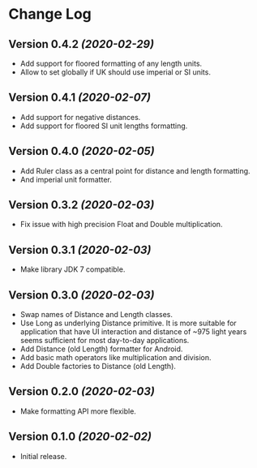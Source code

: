 Change Log
==========

Version 0.4.2 *(2020-02-29)*
----------------------------

* Add support for floored formatting of any length units.
* Allow to set globally if UK should use imperial or SI units.

Version 0.4.1 *(2020-02-07)*
----------------------------

* Add support for negative distances.
* Add support for floored SI unit lengths formatting.

Version 0.4.0 *(2020-02-05)*
----------------------------

* Add Ruler class as a central point for distance and length formatting.
* And imperial unit formatter.

Version 0.3.2 *(2020-02-03)*
----------------------------

* Fix issue with high precision Float and Double multiplication.

Version 0.3.1 *(2020-02-03)*
----------------------------

* Make library JDK 7 compatible.

Version 0.3.0 *(2020-02-03)*
----------------------------

* Swap names of Distance and Length classes.
* Use Long as underlying Distance primitive. It is more suitable for application that have UI interaction and distance of ~975 light years seems sufficient for most day-to-day applications.
* Add Distance (old Length) formatter for Android.
* Add basic math operators like multiplication and division.
* Add Double factories to Distance (old Length).

Version 0.2.0 *(2020-02-03)*
----------------------------

* Make formatting API more flexible.

Version 0.1.0 *(2020-02-02)*
----------------------------

* Initial release.
